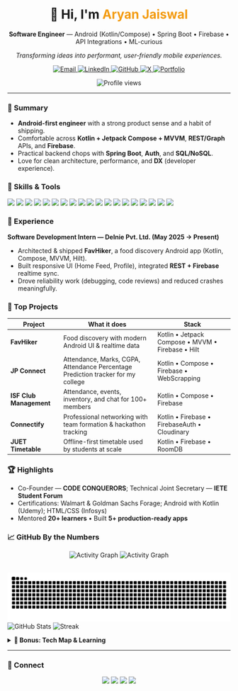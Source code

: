<!--
  Aryan Jaiswal — GitHub Profile README
  Design goals:
  • Professional, skimmable, and conversion-friendly for recruiters
  • Modern visuals without heavy gimmicks; works in both light & dark modes
  • Uses well-supported widgets with graceful fallbacks
  • Sections organized for credibility: Summary → Skills → Work → Projects → Achievements → Stats → Contact
-->

<!-- Title -->
<h1 align="center">👋 Hi, I'm <span style="color:#f39c12;font-weight:700">Aryan Jaiswal</span></h1>
<p align="center">
  <b>Software Engineer</b> — Android (Kotlin/Compose) • Spring Boot • Firebase • API Integrations • ML-curious
</p>
<p align="center"><em>Transforming ideas into performant, user-friendly mobile experiences.</em></p>

<!-- Quick actions -->
<p align="center">
  <a href="mailto:aryanjaiswal123123@gmail.com">
    <img alt="Email" src="https://img.shields.io/badge/Email-aryanjaiswal123123%40gmail.com-D14836?style=for-the-badge&logo=gmail&logoColor=white">
  </a>
  <a href="https://linkedin.com/in/aryanjaiswal1" target="_blank">
    <img alt="LinkedIn" src="https://img.shields.io/badge/LinkedIn-Connect-0A66C2?style=for-the-badge&logo=linkedin&logoColor=white">
  </a>
  <a href="https://github.com/DebugWithAryan" target="_blank">
    <img alt="GitHub" src="https://img.shields.io/badge/GitHub-DebugWithAryan-111?style=for-the-badge&logo=github">
  </a>
  <a href="https://x.com/Aryan_eee" target="_blank">
    <img alt="X" src="https://img.shields.io/badge/X-Follow-111?style=for-the-badge&logo=x&logoColor=white">
  </a>
  <a href="https://aryan-pi.vercel.app/" target="_blank">
    <img alt="Portfolio" src="https://img.shields.io/badge/Portfolio-Visit-000?style=for-the-badge&logo=vercel&logoColor=white">
  </a>
</p>

<p align="center">
  <img src="https://komarev.com/ghpvc/?username=debugwitharyan&label=Profile%20views&color=0e75b6&style=flat" alt="Profile views"/>
</p>

<hr/>



<!-- Summary — tight, impact-first -->
### 🚀 Summary
- **Android-first engineer** with a strong product sense and a habit of shipping.  
- Comfortable across **Kotlin + Jetpack Compose + MVVM**, **REST/Graph** APIs, and **Firebase**.  
- Practical backend chops with **Spring Boot**, **Auth**, and **SQL/NoSQL**.  
- Love for clean architecture, performance, and **DX** (developer experience).

<!-- Skills with compact badge grid -->
### 🧠 Skills & Tools
<div>
  <!-- Languages -->
  <img src="https://img.shields.io/badge/Kotlin-7F52FF?style=for-the-badge&logo=kotlin&logoColor=white"/>
  <img src="https://img.shields.io/badge/Java-ED8B00?style=for-the-badge&logo=openjdk&logoColor=white"/>
  <img src="https://img.shields.io/badge/Python-3776AB?style=for-the-badge&logo=python&logoColor=white"/>
  <img src="https://img.shields.io/badge/C++-00599C?style=for-the-badge&logo=cplusplus&logoColor=white"/>
  <img src="https://img.shields.io/badge/JavaScript-F7DF1E?style=for-the-badge&logo=javascript&logoColor=000"/>
  <!-- Android / Frameworks -->
  <img src="https://img.shields.io/badge/Jetpack%20Compose-00C4B3?style=for-the-badge&logo=jetpackcompose&logoColor=white"/>
  <img src="https://img.shields.io/badge/Android%20SDK-3DDC84?style=for-the-badge&logo=android&logoColor=white"/>
  <img src="https://img.shields.io/badge/Spring%20Boot-6DB33F?style=for-the-badge&logo=springboot&logoColor=white"/>
  <!-- Data / APIs / DI -->
  <img src="https://img.shields.io/badge/Retrofit-000?style=for-the-badge&logo=square&logoColor=white"/>
  <img src="https://img.shields.io/badge/Dagger--Hilt-0EA5E9?style=for-the-badge"/>
  <img src="https://img.shields.io/badge/REST%20APIs-1F2937?style=for-the-badge"/>
  <!-- Datastores -->
  <img src="https://img.shields.io/badge/Firebase-FFCA28?style=for-the-badge&logo=firebase&logoColor=000"/>
  <img src="https://img.shields.io/badge/Room%20DB-F57C00?style=for-the-badge"/>
  <img src="https://img.shields.io/badge/SQLite-07405E?style=for-the-badge&logo=sqlite&logoColor=white"/>
  <img src="https://img.shields.io/badge/MySQL-0F6?style=for-the-badge&logo=mysql&logoColor=white"/>
  <img src="https://img.shields.io/badge/MongoDB-47A248?style=for-the-badge&logo=mongodb&logoColor=white"/>
  <!-- Dev tools -->
  <img src="https://img.shields.io/badge/Android%20Studio-3DDC84?style=for-the-badge&logo=androidstudio&logoColor=white"/>
  <img src="https://img.shields.io/badge/Postman-FF6C37?style=for-the-badge&logo=postman&logoColor=white"/>
  <img src="https://img.shields.io/badge/Git%2FGitHub-111?style=for-the-badge&logo=git&logoColor=white"/>
</div>

<!-- Experience -->
### 🧩 Experience
**Software Development Intern — Delnie Pvt. Ltd. (May 2025 → Present)**  
- Architected & shipped **FavHiker**, a food discovery Android app (Kotlin, Compose, MVVM, Hilt).  
- Built responsive UI (Home Feed, Profile), integrated **REST + Firebase** realtime sync.  
- Drove reliability work (debugging, code reviews) and reduced crashes meaningfully.

<!-- Projects table — concise & scannable -->
### 🌟 Top Projects
<table>
  <thead>
    <tr><th>Project</th><th>What it does</th><th>Stack</th></tr>
  </thead>
  <tbody>
    <tr>
      <td><b>FavHiker</b></td>
      <td>Food discovery with modern Android UI & realtime data</td>
      <td>Kotlin • Jetpack Compose • MVVM • Firebase • Hilt</td>
    </tr>
    <tr>
         <td><b>JP Connect</b></td>
      <td>Attendance, Marks, CGPA, Attendance Percentage Prediction tracker for my college</td>
      <td>Kotlin • Compose • Firebase • WebScrapping
    </td>
    <tr>
      <td><b>ISF Club Management</b></td>
      <td>Attendance, events, inventory, and chat for 100+ members</td>
      <td>Kotlin • Compose • Firebase</td>
    </tr>
    <tr>
      <td><b>Connectify</b></td>
      <td>Professional networking with team formation & hackathon tracking</td>
      <td>Kotlin • Firebase • FirebaseAuth • Cloudinary </td>
    </tr>
    <tr>
      <td><b>JUET Timetable</b></td>
      <td>Offline-first timetable used by students at scale</td>
      <td>Kotlin • Firebase • RoomDB</td>
    </tr>
  </tbody>
</table>

<!-- Achievements -->
### 🏆 Highlights
- Co-Founder — <b>CODE CONQUERORS</b>; Technical Joint Secretary — <b>IETE Student Forum</b>  
- Certifications: Walmart & Goldman Sachs Forage; Android with Kotlin (Udemy); HTML/CSS (Infosys)  
- Mentored <b>20+ learners</b> • Built <b>5+ production-ready apps</b>

<!-- Stats — light/dark aware via <picture> -->
### 📈 GitHub By the Numbers
<p align="center">
  <!-- Activity graph -->
  <img alt="Activity Graph" src="https://github-readme-activity-graph.vercel.app/graph?username=debugwitharyan&theme=github-dark&area=true&hide_border=true#gh-dark-mode-only" />
  <img alt="Activity Graph" src="https://github-readme-activity-graph.vercel.app/graph?username=debugwitharyan&theme=github-light&area=true&hide_border=true#gh-light-mode-only" />
  <br/><br/>
  
<!-- Contribution Snake -->
<div align="center">
  <img src="https://raw.githubusercontent.com/DebugWithAryan/DebugWithAryan/output/snake.svg" alt="Snake animation" />
</div>

  <!-- Core stats -->
  <picture>
    <source media="(prefers-color-scheme: dark)" srcset="https://github-readme-stats.vercel.app/api?username=debugwitharyan&show_icons=true&include_all_commits=true&count_private=true&hide_border=true&theme=radical">
    <img height="165" alt="GitHub Stats" src="https://github-readme-stats.vercel.app/api?username=debugwitharyan&show_icons=true&include_all_commits=true&count_private=true&hide_border=true&theme=default"/>
  </picture>
  <picture>
    <source media="(prefers-color-scheme: dark)" srcset="https://github-readme-streak-stats.herokuapp.com?user=debugwitharyan&theme=radical&hide_border=true">
    <img height="165" alt="Streak" src="https://github-readme-streak-stats.herokuapp.com?user=debugwitharyan&theme=default&hide_border=true"/>
  </picture>
</p>

<!-- Optional extras collapsed to avoid clutter -->
<details>
  <summary><b>🧩 Bonus: Tech Map & Learning</b></summary>
  <br/>
  <b>Now:</b> KMP • Advanced Kotlin • Spring Boot services • ML experiments<br/>
  <b>Next:</b> Compose Multiplatform • Offline-first patterns • CI/CD for mobile
</details>

<hr/>

### 🤝 Connect
<p align="center">
  <a href="mailto:aryanjaiswal123123@gmail.com"><img src="https://img.shields.io/badge/Email-Contact-D14836?style=for-the-badge&logo=gmail&logoColor=white"></a>
  <a href="https://linkedin.com/in/aryanjaiswal1" target="_blank"><img src="https://img.shields.io/badge/LinkedIn-Message-0A66C2?style=for-the-badge&logo=linkedin&logoColor=white"></a>
  <a href="https://x.com/Aryan_eee" target="_blank"><img src="https://img.shields.io/badge/X-Follow-111?style=for-the-badge&logo=x&logoColor=white"></a>
  <a href="https://aryan-pi.vercel.app/" target="_blank"><img src="https://img.shields.io/badge/Portfolio-Visit-000?style=for-the-badge&logo=vercel&logoColor=white"></a>
</p>
